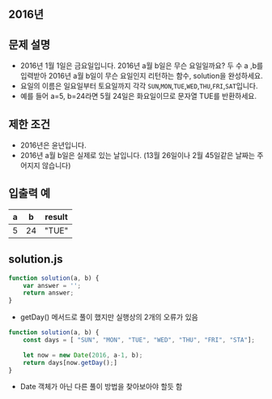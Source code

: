 ## 2016년

## 문제 설명
- 2016년 1월 1일은 금요일입니다. 2016년 a월 b일은 무슨 요일일까요? 두 수 a ,b를 입력받아 2016년 a월 b일이 무슨 요일인지 리턴하는 함수, solution을 완성하세요. 
- 요일의 이름은 일요일부터 토요일까지 각각 `SUN`,`MON`,`TUE`,`WED`,`THU`,`FRI`,`SAT`입니다.
- 예를 들어 a=5, b=24라면 5월 24일은 화요일이므로 문자열 TUE를 반환하세요.

## 제한 조건
- 2016년은 윤년입니다.
- 2016년 a월 b일은 실제로 있는 날입니다. (13월 26일이나 2월 45일같은 날짜는 주어지지 않습니다)

## 입출력 예
a|b|result
|---|-----|-------|
5|24|"TUE"

## solution.js
```javascript
function solution(a, b) {
    var answer = '';
    return answer;
}
```

- getDay() 메서드로 풀이 했지만 실행상의 2개의 오류가 있음

```javascript
function solution(a, b) {
    const days = [ "SUN", "MON", "TUE", "WED", "THU", "FRI", "STA"];
    
    let now = new Date(2016, a-1, b);
    return days[now.getDay();]
}
```

- Date 객체가 아닌 다른 풀이 방법을 찾아보아야 할듯 함

